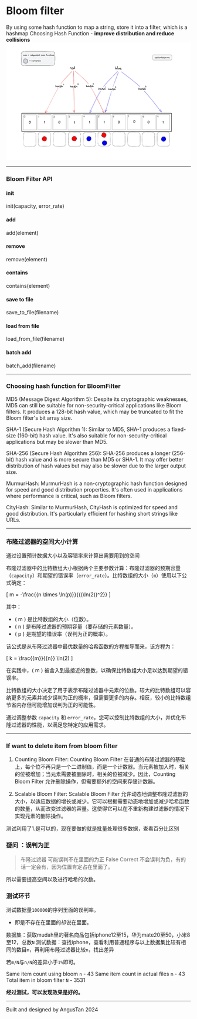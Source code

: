 # Bloom filter

By using some hash function to map a string, store it into a filter, which is a hashmap
Choosing Hash Function - **improve distribution and reduce collisions**
![alt text](assets/image.png)

---

### Bloom Filter API
#### init
init(capacity, error_rate)

#### add
add(element)

#### remove
remove(element)

#### contains
contains(element)

#### save to file
save_to_file(filename)

#### load from file
load_from_file(filename)

#### batch add
batch_add(filename)

---

### Choosing hash function for BloomFilter

MD5 (Message Digest Algorithm 5): Despite its cryptographic weaknesses, MD5 can still be suitable for non-security-critical applications like Bloom filters. It produces a 128-bit hash value, which may be truncated to fit the Bloom filter's bit array size.

SHA-1 (Secure Hash Algorithm 1): Similar to MD5, SHA-1 produces a fixed-size (160-bit) hash value. It's also suitable for non-security-critical applications but may be slower than MD5.

SHA-256 (Secure Hash Algorithm 256): SHA-256 produces a longer (256-bit) hash value and is more secure than MD5 or SHA-1. It may offer better distribution of hash values but may also be slower due to the larger output size.

MurmurHash: MurmurHash is a non-cryptographic hash function designed for speed and good distribution properties. It's often used in applications where performance is critical, such as Bloom filters.

CityHash: Similar to MurmurHash, CityHash is optimized for speed and good distribution. It's particularly efficient for hashing short strings like URLs.

---

### 布隆过滤器的空间大小计算 
通过设置预计数据大小以及容错率来计算出需要用到的空间

布隆过滤器中的比特数组大小根据两个主要参数计算：布隆过滤器的预期容量（`capacity`）和期望的错误率（`error_rate`）。比特数组的大小（`m`）使用以下公式确定：

\[ m = -\frac{{n \times \ln(p)}}{{(\ln(2))^2}} \]

其中：
- \( m \) 是比特数组的大小（位数）。
- \( n \) 是布隆过滤器的预期容量（要存储的元素数量）。
- \( p \) 是期望的错误率（误判为正的概率）。

该公式是从布隆过滤器中最优数量的哈希函数的方程推导而来，该方程为：

\[ k = \frac{{m}}{{n}} \ln(2) \]

在实践中，\( m \) 被舍入到最接近的整数，以确保比特数组大小足以达到期望的错误率。

比特数组的大小决定了用于表示布隆过滤器中元素的位数。较大的比特数组可以容纳更多的元素并减少误判为正的概率，但需要更多的内存。相反，较小的比特数组节省内存但可能增加误判为正的可能性。

通过调整参数 `capacity` 和 `error_rate`，您可以控制比特数组的大小，并优化布隆过滤器的性能，以满足您特定的应用需求。

---

### If want to delete item from bloom filter
1. Counting Bloom Filter:
Counting Bloom Filter 在普通的布隆过滤器的基础上，每个位不再只是一个二进制值，而是一个计数器。当元素被加入时，相关的位被增加；当元素需要被删除时，相关的位被减少。因此，Counting Bloom Filter 允许删除操作，但需要额外的空间来存储计数器。

2. Scalable Bloom Filter:
Scalable Bloom Filter 允许动态地调整布隆过滤器的大小，以适应数据的增长或减少。它可以根据需要动态地增加或减少哈希函数的数量，从而改变过滤器的容量。这使得它可以在不重新构建过滤器的情况下实现元素的删除操作。

测试利用了1.是可以的，现在要做的就是批量处理很多数据，查看百分比区别

### 疑问 ：误判为正
>布隆过滤器
可能误判不在里面的为正 False Correct
不会误判为负，有的话一定会有，因为位置肯定占在里面了。

所以需要提高空间以及进行哈希的次数。


### 测试环节

测试数据量`100000`的序列里面的误判率。
- 即是不存在在里面的却说在里面。

数据集：获取mudah里的著名商品包括iphone12至15，华为mate20至50，小米8至12，总数`N`
测试数据：查找iphone，查看利用普通程序与以上数据集比较有相同的数目`m`，再利用布隆过滤器比较`n`，找出差异

若`m/N`与`n/N`的差异小于`1%`即可。


Same item count using bloom `n` - 43
Same item count in actual files `m` - 43
Total item in bloom filter `N` - 3531

**经过测试，可以发现效果是好的。**

---
Built and designed by AngusTan 2024